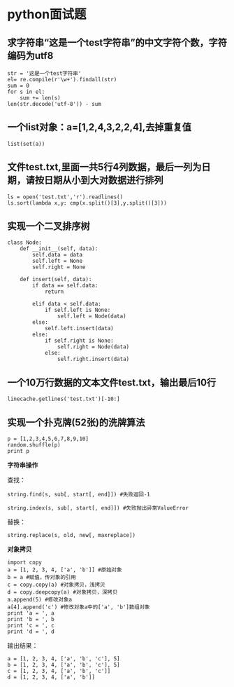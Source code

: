 python面试题
============
求字符串“这是一个test字符串”的中文字符个数，字符编码为utf8
-------------------------------------------------------

    str = '这是一个test字符串'
    el= re.compile(r'\w+').findall(str)
    sum = 0
    for s in el:
        sum += len(s)
    len(str.decode('utf-8')) - sum

一个list对象：a=[1,2,4,3,2,2,4],去掉重复值
--------------------------------------------

    list(set(a))

文件test.txt,里面一共5行4列数据，最后一列为日期，请按日期从小到大对数据进行排列
------------------------------------------------------------------------------

    ls = open('test.txt','r').readlines()
    ls.sort(lambda x,y: cmp(x.split()[3],y.split()[3]))

实现一个二叉排序树
-----------------

    class Node:
        def __init__(self, data):
            self.data = data
            self.left = None
            self.right = None

        def insert(self, data):
            if data == self.data:
                return

            elif data < self.data:
                if self.left is None:
                    self.left = Node(data)
            else:
                self.left.insert(data)
            else:
                if self.right is None:
                    self.right = Node(data)
                else:
                    self.right.insert(data)

一个10万行数据的文本文件test.txt，输出最后10行
--------------------------------------------

    linecache.getlines('test.txt')[-10:]

实现一个扑克牌(52张)的洗牌算法
----------------------------

    p = [1,2,3,4,5,6,7,8,9,10]
    random.shuffle(p)
    print p



**字符串操作**

查找：

    string.find(s, sub[, start[, end]]) #失败返回-1

    string.index(s, sub[, start[, end]]) #失败抛出异常ValueError

替换：

    string.replace(s, old, new[, maxreplace])

**对象拷贝**

    import copy
    a = [1, 2, 3, 4, ['a', 'b']] #原始对象
    b = a #赋值，传对象的引用
    c = copy.copy(a) #对象拷贝，浅拷贝
    d = copy.deepcopy(a) #对象拷贝，深拷贝
    a.append(5) #修改对象a
    a[4].append('c') #修改对象a中的['a', 'b']数组对象
    print 'a = ', a
    print 'b = ', b
    print 'c = ', c
    print 'd = ', d

输出结果： 

    a = [1, 2, 3, 4, ['a', 'b', 'c'], 5] 
    b = [1, 2, 3, 4, ['a', 'b', 'c'], 5] 
    c = [1, 2, 3, 4, ['a', 'b', 'c']] 
    d = [1, 2, 3, 4, ['a', 'b']]


